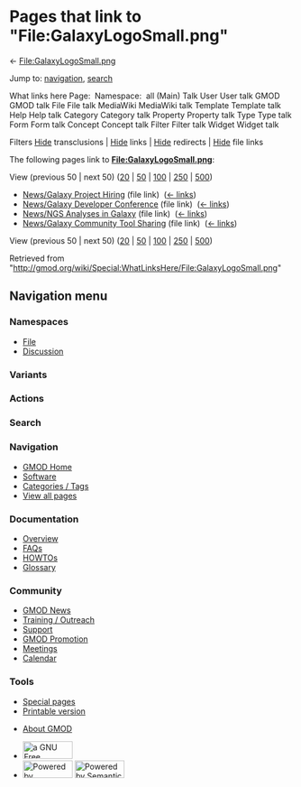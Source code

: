 <div id="mw-page-base" class="noprint">

</div>

<div id="mw-head-base" class="noprint">

</div>

<div id="content" class="mw-body" role="main">

<span id="top"></span>

<div id="mw-js-message" style="display:none;">

</div>



# <span dir="auto">Pages that link to "File:GalaxyLogoSmall.png"</span>

<div id="bodyContent">

<div id="contentSub">

←
[File:GalaxyLogoSmall.png](/wiki/File:GalaxyLogoSmall.png "File:GalaxyLogoSmall.png")

</div>

<div id="jump-to-nav" class="mw-jump">

Jump to: [navigation](#mw-navigation), [search](#p-search)

</div>

<div id="mw-content-text">

What links here Page:  Namespace:  all (Main) Talk User User talk GMOD
GMOD talk File File talk MediaWiki MediaWiki talk Template Template talk
Help Help talk Category Category talk Property Property talk Type Type
talk Form Form talk Concept Concept talk Filter Filter talk Widget
Widget talk

Filters
[Hide](/mediawiki/index.php?title=Special:WhatLinksHere/File:GalaxyLogoSmall.png&hidetrans=1 "Special:WhatLinksHere/File:GalaxyLogoSmall.png")
transclusions \|
[Hide](/mediawiki/index.php?title=Special:WhatLinksHere/File:GalaxyLogoSmall.png&hidelinks=1 "Special:WhatLinksHere/File:GalaxyLogoSmall.png")
links \|
[Hide](/mediawiki/index.php?title=Special:WhatLinksHere/File:GalaxyLogoSmall.png&hideredirs=1 "Special:WhatLinksHere/File:GalaxyLogoSmall.png")
redirects \|
[Hide](/mediawiki/index.php?title=Special:WhatLinksHere/File:GalaxyLogoSmall.png&hideimages=1 "Special:WhatLinksHere/File:GalaxyLogoSmall.png")
file links

The following pages link to
**[File:GalaxyLogoSmall.png](/wiki/File:GalaxyLogoSmall.png "File:GalaxyLogoSmall.png")**:

View (previous 50 \| next 50)
([20](/mediawiki/index.php?title=Special:WhatLinksHere/File:GalaxyLogoSmall.png&limit=20 "Special:WhatLinksHere/File:GalaxyLogoSmall.png")
\|
[50](/mediawiki/index.php?title=Special:WhatLinksHere/File:GalaxyLogoSmall.png&limit=50 "Special:WhatLinksHere/File:GalaxyLogoSmall.png")
\|
[100](/mediawiki/index.php?title=Special:WhatLinksHere/File:GalaxyLogoSmall.png&limit=100 "Special:WhatLinksHere/File:GalaxyLogoSmall.png")
\|
[250](/mediawiki/index.php?title=Special:WhatLinksHere/File:GalaxyLogoSmall.png&limit=250 "Special:WhatLinksHere/File:GalaxyLogoSmall.png")
\|
[500](/mediawiki/index.php?title=Special:WhatLinksHere/File:GalaxyLogoSmall.png&limit=500 "Special:WhatLinksHere/File:GalaxyLogoSmall.png"))

- [News/Galaxy Project
  Hiring](/wiki/News/Galaxy_Project_Hiring "News/Galaxy Project Hiring")
  (file link) ‎ <span class="mw-whatlinkshere-tools">([←
  links](/mediawiki/index.php?title=Special:WhatLinksHere&target=News%2FGalaxy+Project+Hiring "Special:WhatLinksHere"))</span>
- [News/Galaxy Developer
  Conference](/wiki/News/Galaxy_Developer_Conference "News/Galaxy Developer Conference")
  (file link) ‎ <span class="mw-whatlinkshere-tools">([←
  links](/mediawiki/index.php?title=Special:WhatLinksHere&target=News%2FGalaxy+Developer+Conference "Special:WhatLinksHere"))</span>
- [News/NGS Analyses in
  Galaxy](/wiki/News/NGS_Analyses_in_Galaxy "News/NGS Analyses in Galaxy")
  (file link) ‎ <span class="mw-whatlinkshere-tools">([←
  links](/mediawiki/index.php?title=Special:WhatLinksHere&target=News%2FNGS+Analyses+in+Galaxy "Special:WhatLinksHere"))</span>
- [News/Galaxy Community Tool
  Sharing](/wiki/News/Galaxy_Community_Tool_Sharing "News/Galaxy Community Tool Sharing")
  (file link) ‎ <span class="mw-whatlinkshere-tools">([←
  links](/mediawiki/index.php?title=Special:WhatLinksHere&target=News%2FGalaxy+Community+Tool+Sharing "Special:WhatLinksHere"))</span>

View (previous 50 \| next 50)
([20](/mediawiki/index.php?title=Special:WhatLinksHere/File:GalaxyLogoSmall.png&limit=20 "Special:WhatLinksHere/File:GalaxyLogoSmall.png")
\|
[50](/mediawiki/index.php?title=Special:WhatLinksHere/File:GalaxyLogoSmall.png&limit=50 "Special:WhatLinksHere/File:GalaxyLogoSmall.png")
\|
[100](/mediawiki/index.php?title=Special:WhatLinksHere/File:GalaxyLogoSmall.png&limit=100 "Special:WhatLinksHere/File:GalaxyLogoSmall.png")
\|
[250](/mediawiki/index.php?title=Special:WhatLinksHere/File:GalaxyLogoSmall.png&limit=250 "Special:WhatLinksHere/File:GalaxyLogoSmall.png")
\|
[500](/mediawiki/index.php?title=Special:WhatLinksHere/File:GalaxyLogoSmall.png&limit=500 "Special:WhatLinksHere/File:GalaxyLogoSmall.png"))

</div>

<div class="printfooter">

Retrieved from
"<http://gmod.org/wiki/Special:WhatLinksHere/File:GalaxyLogoSmall.png>"

</div>

<div id="catlinks" class="catlinks catlinks-allhidden">

</div>

<div class="visualClear">

</div>

</div>

</div>

<div id="mw-navigation">

## Navigation menu

<div id="mw-head">



<div id="left-navigation">

<div id="p-namespaces" class="vectorTabs" role="navigation"
aria-labelledby="p-namespaces-label">

### Namespaces

- <span id="ca-nstab-image"><a href="/wiki/File:GalaxyLogoSmall.png" accesskey="c"
  title="View the file page [c]">File</a></span>
- <span id="ca-talk"><a
  href="/mediawiki/index.php?title=File_talk:GalaxyLogoSmall.png&amp;action=edit&amp;redlink=1"
  accesskey="t"
  title="Discussion about the content page [t]">Discussion</a></span>

</div>

<div id="p-variants" class="vectorMenu emptyPortlet" role="navigation"
aria-labelledby="p-variants-label">

### 

### Variants[](#)

<div class="menu">

</div>

</div>

</div>

<div id="right-navigation">



<div id="p-cactions" class="vectorMenu emptyPortlet" role="navigation"
aria-labelledby="p-cactions-label">

### Actions[](#)

<div class="menu">

</div>

</div>

<div id="p-search" role="search">

### Search

<div id="simpleSearch">

</div>

</div>

</div>

</div>

<div id="mw-panel">

<div id="p-logo" role="banner">

<a href="/wiki/Main_Page"
style="background-image: url(http://gmod.org/images/GMOD-cogs.png);"
title="Visit the main page"></a>

</div>

<div id="p-Navigation" class="portal" role="navigation"
aria-labelledby="p-Navigation-label">

### Navigation

<div class="body">

- <span id="n-GMOD-Home">[GMOD Home](/wiki/Main_Page)</span>
- <span id="n-Software">[Software](/wiki/GMOD_Components)</span>
- <span id="n-Categories-.2F-Tags">[Categories /
  Tags](/wiki/Categories)</span>
- <span id="n-View-all-pages">[View all
  pages](/wiki/Special:AllPages)</span>

</div>

</div>

<div id="p-Documentation" class="portal" role="navigation"
aria-labelledby="p-Documentation-label">

### Documentation

<div class="body">

- <span id="n-Overview">[Overview](/wiki/Overview)</span>
- <span id="n-FAQs">[FAQs](/wiki/Category:FAQ)</span>
- <span id="n-HOWTOs">[HOWTOs](/wiki/Category:HOWTO)</span>
- <span id="n-Glossary">[Glossary](/wiki/Glossary)</span>

</div>

</div>

<div id="p-Community" class="portal" role="navigation"
aria-labelledby="p-Community-label">

### Community

<div class="body">

- <span id="n-GMOD-News">[GMOD News](/wiki/GMOD_News)</span>
- <span id="n-Training-.2F-Outreach">[Training /
  Outreach](/wiki/Training_and_Outreach)</span>
- <span id="n-Support">[Support](/wiki/Support)</span>
- <span id="n-GMOD-Promotion">[GMOD
  Promotion](/wiki/GMOD_Promotion)</span>
- <span id="n-Meetings">[Meetings](/wiki/Meetings)</span>
- <span id="n-Calendar">[Calendar](/wiki/Calendar)</span>

</div>

</div>

<div id="p-tb" class="portal" role="navigation"
aria-labelledby="p-tb-label">

### Tools

<div class="body">

- <span id="t-specialpages"><a href="/wiki/Special:SpecialPages" accesskey="q"
  title="A list of all special pages [q]">Special pages</a></span>
- <span id="t-print"><a
  href="/mediawiki/index.php?title=Special:WhatLinksHere/File:GalaxyLogoSmall.png&amp;printable=yes"
  rel="alternate" accesskey="p"
  title="Printable version of this page [p]">Printable version</a></span>

</div>

</div>

</div>

</div>

<div id="footer" role="contentinfo">

- <span id="footer-places-about">[About
  GMOD](/wiki/GMOD:About "GMOD:About")</span>

<!-- -->

- <span id="footer-copyrightico">[<img src="http://www.gnu.org/graphics/gfdl-logo-small.png" width="88"
  height="31" alt="a GNU Free Documentation License" />](http://www.gnu.org/licenses/fdl-1.3.html)</span>
- <span id="footer-poweredbyico">[<img src="/mediawiki/skins/common/images/poweredby_mediawiki_88x31.png"
  width="88" height="31" alt="Powered by MediaWiki" />](//www.mediawiki.org/)
  [<img
  src="/mediawiki/extensions/SemanticMediaWiki/includes/../resources/images/smw_button.png"
  width="88" height="31" alt="Powered by Semantic MediaWiki" />](https://www.semantic-mediawiki.org/wiki/Semantic_MediaWiki)</span>

<div style="clear:both">

</div>

</div>
